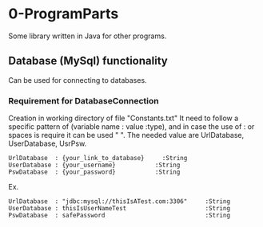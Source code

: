 # 0-ProgramParts
Some library written in Java for other programs.


## Database (MySql) functionality
Can be used for connecting to databases.

### Requirement for DatabaseConnection
Creation in working directory of file "Constants.txt"
It need to follow a specific pattern of (variable name : value :type),
and in case the use of : or spaces is require it can be used " ".
The needed value are UrlDatabase, UserDatabase, UsrPsw.
```Plain Text
UrlDatabase  : {your_link_to_database}     :String
UserDatabase : {your_username}           :String
PswDatabase  : {your_password}           :String
```
Ex.
```Plain Text
UrlDatabase  : "jdbc:mysql://thisIsATest.com:3306"     :String
UserDatabase : thisIsUserNameTest                      :String
PswDatabase  : safePassword                            :String
```
